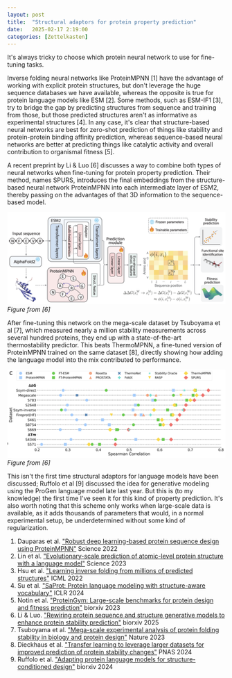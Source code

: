 ```yaml
---
layout: post
title:  "Structural adaptors for protein property prediction"
date:   2025-02-17 2:19:00
categories: [Zettelkasten]
---
```

It's always tricky to choose which protein neural network to use for fine-tuning tasks.

Inverse folding neural networks like ProteinMPNN [1] have the advantage of working with explicit protein structures, but don't leverage the huge sequence databases we have available, whereas the opposite is true for protein language models like ESM [2]. Some methods, such as ESM-IF1 [3], try to bridge the gap by predicting structures from sequence and training from those, but those predicted structures aren't as informative as experimental structures [4]. In any case, it's clear that structure-based neural networks are best for zero-shot prediction of things like stability and protein-protein binding affinity prediction, whereas sequence-based neural networks are better at predicting things like catalytic activity and overall contribution to organismal fitness [5].

A recent preprint by Li & Luo [6] discusses a way to combine both types of neural networks when fine-tuning for protein property prediction. Their method, names SPURS, introduces the final embeddings from the structure-based neural network ProteinMPNN into each intermediate layer of ESM2, thereby passing on the advantages of that 3D information to the sequence-based model.

![Overall setup of the SPURS neural network](/assets/post_images/2025_02_20/2025_02_20_A.png)
*Figure from [6]*

After fine-tuning this network on the mega-scale dataset by Tsuboyama et al [7], which measured nearly a million stability measurements across several hundred proteins, they end up with a state-of-the-art thermostability predictor. This beats ThermoMPNN, a fine-tuned version of ProteinMPNN trained on the same dataset [8], directly showing how adding the language model into the mix contributed to performance.

![Performance of SPURS compared to its competitors on various datasets](/assets/post_images/2025_02_20/2025_02_20_B.png)
*Figure from [6]*

This isn't the first time structural adaptors for language models have been discussed; Ruffolo et al [9] discussed the idea for generative modeling using the ProGen language model late last year. But this is (to my knowledge) the first time I've seen it for this kind of property prediction. It's also worth noting that this scheme only works when large-scale data is available, as it adds thousands of parameters that would, in a normal experimental setup, be underdetermined without some kind of regularization.

1. Dauparas et al. ["Robust deep learning-based protein sequence design using ProteinMPNN"](doi.org/10.1126/science.add2187) Science 2022
2. Lin et al. ["Evolutionary-scale prediction of atomic-level protein structure with a language model"](doi.org/10.1126/science.ade2574) Science 2023
3. Hsu et al. ["Learning inverse folding from millions of predicted structures"](doi.org/10.1101/2022.04.10.487779) ICML 2022
4. Su et al. ["SaProt: Protein language modeling with structure-aware vocabulary"](doi.org/10.1101/2023.10.01.560349) ICLR 2024
5. Notin et al. ["ProteinGym: Large-scale benchmarks for protein design and fitness prediction"](doi.org/10.1101/2023.12.07.570727) biorxiv 2023
6. Li & Luo. ["Rewiring protein sequence and structure generative models to enhance protein stability prediction"](doi.org/10.1101/2025.02.13.638154) biorxiv 2025
7. Tsuboyama et al. ["Mega-scale experimental analysis of protein folding stability in biology and protein design"](doi.org/10.1038/s41586-023-06328-6) Nature 2023
8. Dieckhaus et al. ["Transfer learning to leverage larger datasets for improved prediction of protein stability changes"](https://doi.org/10.1073/pnas.2314853121) PNAS 2024
9. Ruffolo et al. ["Adapting protein language models for structure-conditioned design"](doi.org/10.1101/2024.08.03.606485) biorxiv 2024